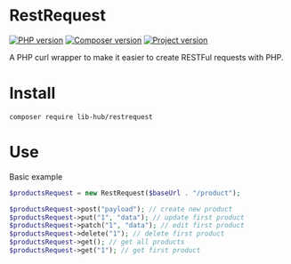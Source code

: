 # RestRequest

[![PHP version](https://img.shields.io/badge/PHP-7.4-787CB5.svg?style=flat&logo=PHP)](https://docs.npmjs.com)
[![Composer version](https://img.shields.io/badge/Composer-latest-787CB5.svg?style=flat&logo=composer)]()
[![Project version](https://img.shields.io/badge/Version-1.0.1-informational.svg?style=flat)]()

A PHP curl wrapper to make it easier to create RESTFul requests with PHP.

# Install
`composer require lib-hub/restrequest`

# Use

Basic example
```php
$productsRequest = new RestRequest($baseUrl . "/product");

$productsRequest->post("payload"); // create new product
$productsRequest->put("1", "data"); // update first product
$productsRequest->patch("1", "data"); // edit first product
$productsRequest->delete("1"); // delete first product
$productsRequest->get(); // get all products
$productsRequest->get("1"); // get first product
```

